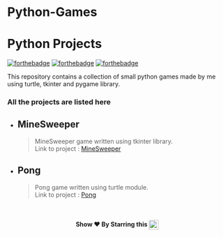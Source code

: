 # Python-Games

# Python Projects

[![forthebadge](https://forthebadge.com/images/badges/built-with-love.svg)](https://forthebadge.com)
[![forthebadge](https://forthebadge.com/images/badges/made-with-python.svg)](https://forthebadge.com)
[![forthebadge](https://forthebadge.com/images/badges/check-it-out.svg)](https://forthebadge.com)

This repository contains a collection of small python games made by me using turtle, tkinter
and pygame library.

### All the projects are listed here

* ## MineSweeper
	> MineSweeper game written using tkinter library.\
	> Link to project : [MineSweeper](https://github.com/pyGuru123/Python-Games/tree/master/MineSweeper)

* ## Pong
	> Pong game written using turtle module.\
	> Link to project : [Pong](https://github.com/pyGuru123/Python-Games/tree/master/Pong)


<br/>
<h4 align="center"> Show ❤️ By Starring this <img align='center'  height="22" src="https://img.shields.io/badge/Repo!%F0%9F%98%8A-purple.svg?&style=for-the-badge&logoColor=green" /></h4>